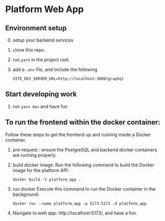 # Platform Web App

## Environment setup

0. setup your backend services
1. clone this repo.
2. run `yarn` in the project root.
3. add a `.env` file, and include the following

    ```
    VITE_DEV_SERVER_URL=http://localhost:3000/graphql
    ```

## Start developing work

1. run `yarn dev` and have fun

## To run the frontend within the docker container:

Follow these steps to get the frontend up and running inside a Docker container.

1. pre-request :
   ensure the PostgreSQL and backend docker containers are running properly.

2. build docker image:
   Run the following command to build the Docker image for the platform API:
   ```
   docker build -t platform_app .
   ```

3. run docker
   Execute this command to run the Docker container in the background:
   ```
   docker run --name platform_app -p 5173:5173 -d platform_app
   ```

4. Navigate to web app: http://localhost:5173/, and have a fun.
